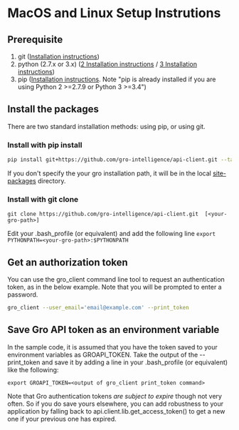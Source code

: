 # MacOS and Linux Setup Instrutions

## Prerequisite

1. git ([Installation instructions](https://git-scm.com/book/en/v2/Getting-Started-Installing-Git))
2. python (2.7.x or 3.x) ([2 Installation instructions](https://docs.python.org/2/using/index.html) / [3 Installation instructions](https://docs.python.org/3/using/index.html))
3. pip ([Installation instructions](https://pip.pypa.io/en/stable/installing/). Note "pip is already installed if you are using Python 2 >=2.7.9 or Python 3 >=3.4")

## Install the packages

There are two standard installation methods: using pip, or using git. 

### Install with pip install

```sh
pip install git+https://github.com/gro-intelligence/api-client.git --target=<your-gro-path>
```

If you don't specify the your gro installation path, it will be in the local [site-packages]( https://stackoverflow.com/questions/31384639/what-is-pythons-site-packages-directory) directory.

### Install with git clone

```
git clone https://github.com/gro-intelligence/api-client.git  [<your-gro-path>]
```
Edit your .bash_profile (or equivalent) and add the following line 
```export PYTHONPATH=<your-gro-path>:$PYTHONPATH```

## Get an authorization token

You can use the gro_client command line tool to request an authentication token, as in the below example. Note that you will be prompted to enter a password.

```sh
gro_client --user_email='email@example.com' --print_token
```

## Save Gro API token as an environment variable

In the sample code, it is assumed that you have the token saved to your environment variables as GROAPI_TOKEN.  Take the output of the --print_token and save it by adding a line in your .bash_profile (or equivalent) like the following:

```
export GROAPI_TOKEN=<output of gro_client print_token command>
```

Note that Gro authentication tokens *are subject to expire* though not very often. So if you do save yours elsewhere, you can add robustness to your application by falling back to api.client.lib.get_access_token() to get a new one if your previous one has expired.
